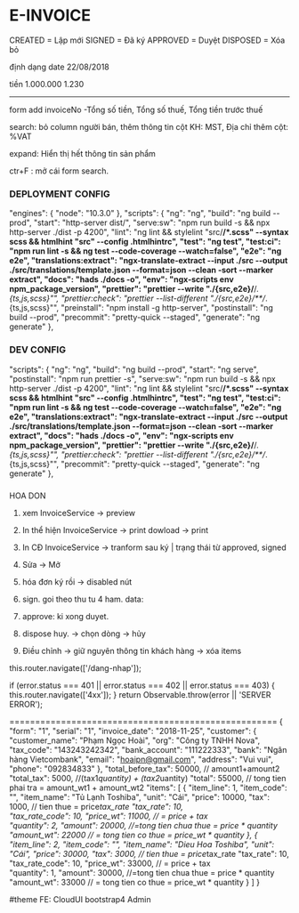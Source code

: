 # E-INVOICE
CREATED = Lập mới
SIGNED = Đã ký
APPROVED = Duyệt
DISPOSED = Xóa bỏ

định dạng date
22/08/2018

tiền
1.000.000
1.230

----
form add invoiceNo
-Tổng số tiền, Tổng số thuế, Tổng tiền trước thuế

search: 
bỏ column người bán,
thêm thông tin cột KH: MST, Địa chỉ
thêm cột: %VAT

expand: Hiển thị hết thông tin sản phẩm

ctr+F : mở cái form search.


### DEPLOYMENT CONFIG
"engines": {
    "node": "10.3.0"
},
"scripts": {
	"ng": "ng",
	"build": "ng build --prod",
	"start": "http-server dist/",
	"serve:sw": "npm run build -s && npx http-server ./dist -p 4200",
	"lint": "ng lint && stylelint \"src/**/*.scss\" --syntax scss && htmlhint \"src\" --config .htmlhintrc",
	"test": "ng test",
	"test:ci": "npm run lint -s && ng test --code-coverage --watch=false",
	"e2e": "ng e2e",
	"translations:extract": "ngx-translate-extract --input ./src --output ./src/translations/template.json --format=json --clean -sort --marker extract",
	"docs": "hads ./docs -o",
	"env": "ngx-scripts env npm_package_version",
	"prettier": "prettier --write \"./{src,e2e}/**/*.{ts,js,scss}\"",
	"prettier:check": "prettier --list-different \"./{src,e2e}/**/*.{ts,js,scss}\"",
	"preinstall": "npm install -g http-server",
	"postinstall": "ng build --prod",
	"precommit": "pretty-quick --staged",
	"generate": "ng generate"
},

### DEV CONFIG
"scripts": {
    "ng": "ng",
    "build": "ng build --prod",
    "start": "ng serve",
    "postinstall": "npm run prettier -s",
    "serve:sw": "npm run build -s && npx http-server ./dist -p 4200",
    "lint": "ng lint && stylelint \"src/**/*.scss\" --syntax scss && htmlhint \"src\" --config .htmlhintrc",
    "test": "ng test",
    "test:ci": "npm run lint -s && ng test --code-coverage --watch=false",
    "e2e": "ng e2e",
    "translations:extract": "ngx-translate-extract --input ./src --output ./src/translations/template.json --format=json --clean -sort --marker extract",
    "docs": "hads ./docs -o",
    "env": "ngx-scripts env npm_package_version",
    "prettier": "prettier --write \"./{src,e2e}/**/*.{ts,js,scss}\"",
    "prettier:check": "prettier --list-different \"./{src,e2e}/**/*.{ts,js,scss}\"",
    "precommit": "pretty-quick --staged",
    "generate": "ng generate"
  },

#####
HOA DON
1. xem
	InvoiceService -> preview
	
2. In thể hiện
	InvoiceService -> print
	dowload -> print

3. In CĐ
	InvoiceService -> tranform
		sau ký | trạng thái từ approved, signed
		
4. Sửa -> Mở

5. hóa đơn ký rồi -> disabled nút

6. sign. goi theo thu tu 4 ham. data: 
7. approve: ki xong duyet. 

8. dispose huy. 
	-> chọn dòng -> hủy
	
9. Điều chỉnh 
	-> giữ nguyên thông tin khách hàng
	-> xóa items
	
	
this.router.navigate(['/dang-nhap']);

if (error.status === 401 || error.status === 402 || error.status === 403) {
	this.router.navigate(['4xx']);
}
return Observable.throw(error || 'SERVER ERROR');
	

====================================================
{
	"form": "1",
	"serial": "1",
	"invoice_date": "2018-11-25",
	"customer": {
		"customer_name": "Phạm Ngọc Hoài",
		"org": "Công ty TNHH Nova",
		"tax_code": "143243242342",
		"bank_account": "111222333",
		"bank": "Ngân hàng Vietcombank",
		"email": "hoaipn@gmail.com",
		"address": "Vui vui",
		"phone": "092834833"
	},
	"total_before_tax": 50000,  // amount1+amount2
	"total_tax": 5000, //(tax1*quantity) + (tax2*uantity)
	"total": 55000,  // tong tien phai tra = amount_wt1 + amount_wt2
	"items": [
		{
			"item_line": 1,
			"item_code": "",
			"item_name": "Tủ Lạnh Toshiba",
			"unit": "Cái",
			"price": 10000,
			"tax": 1000,        // tien thue = price*tax_rate
			"tax_rate": 10,     
			"tax_rate_code": 10,
			"price_wt": 11000,  // = price + tax  
			"quantity": 2,
			"amount": 20000, //=tong tien chua thue = price * quantity
			"amount_wt": 22000  // = tong tien co thue = price_wt * quantity
		},
		{
			"item_line": 2,
			"item_code": "",
			"item_name": "Dieu Hoa Toshiba",
			"unit": "Cái",
			"price": 30000,
			"tax": 3000,        // tien thue = price*tax_rate
			"tax_rate": 10,     
			"tax_rate_code": 10,
			"price_wt": 33000,  // = price + tax  
			"quantity": 1,
			"amount": 30000, //=tong tien chua thue = price * quantity
			"amount_wt": 33000  // = tong tien co thue = price_wt * quantity
		}
	]
}


#theme FE: CloudUI bootstrap4 Admin




























